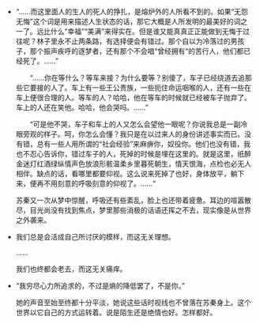 + “……而这里面人的生人的死人的挣扎，是熔炉外的人所看不到的。如果“无怨无悔”这个词是用来描述人生状态的话，那它大概是人所发明的最美好的词之一了。远比什么“幸福”“美满”来得实在。但是谁又能真真正正能做到无悔于过往呢？林子里永不止两条路，有选择便会有错过。那个自以为冷落过的男孩子，那个振声疾呼的逐梦者，还有那个不会唱“曾经拥有“的苦行人，他们都已经死了。……”

    　　“……你在等什么？等车来接？为什么要等？别傻了，车子已经绕道去追那些它要接的人了。车上有一些王公贵族，一些扼住命运咽喉的人，还有一些在车上便很合理的人。等车的人？哈哈，他在等车的时候就已经被车子抛弃了。车上的人还在笑他。哈哈，他会哭吗。……”

    　　“可是他不哭，车子和车上的人又怎么会望他一眼呢？你说我总是一副冷眼旁观的样子。呵，你怎么会懂？我只是在以过来人的身份讲述事实而已。没有错，总有一些人用所谓的“社会经验”来麻痹你，奴役你。他们也没有错，我也不忍心告诉你，错过车子的人，死掉的时候是埋在这里的。就是这里，纸醉金迷灯红酒绿纵情声色放浪形骸温柔乡里暮死朝生，情天恨海，点检也必无人相伴。缺点的话，看哪里都要仰视。这么说来死掉了也好，身体放平，躺下来，便再不用刻意的呼吸刻意的仰视了。……“

    苏秦又一次从梦中惊醒，呼吸还有些紊乱，脸上也还带着疲惫。耳边的喧嚣散尽，目光尚没有找到焦点，梦里那些消极的话语还挥之不去，现实像是从世界之外袭来。

+ 我们总是会活成自己所讨厌的模样，而这无关理想。

    ……

    我们也终都会老去，而这无关痛痒。

+ “我穷尽心力所追求的，不过是熵的降低罢了，不是你。”

    她的声音至始至终都十分平淡，她说这些话时视线也不曾落在苏秦身上。这个世界以它自己的方式运转着。说是陌生还是绝情也好。怎样都好。
